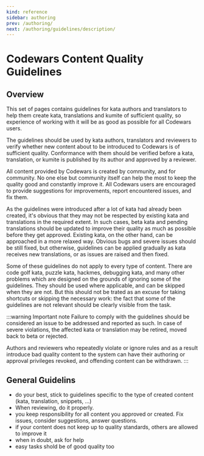 ```yaml
---
kind: reference
sidebar: authoring
prev: /authoring/
next: /authoring/guidelines/description/
---
```


# Codewars Content Quality Guidelines

## Overview

This set of pages contains guidelines for kata authors and translators to help them create kata, translations and kumite of sufficient quality, so experience of working with it will be as good as possible for all Codewars users.

The guidelines should be used by kata authors, translators and reviewers to verify whether new content about to be introduced to Codewars is of sufficient quality. Conformance with them should be verified before a kata, translation, or kumite is published by its author and approved by a reviewer.

All content provided by Codewars is created by community, and for community. No one else but community itself can help the most to keep the quality good and constantly improve it. All Codewars users are encouraged to provide suggestions for improvements, report encountered issues, and fix them.

As the guidelines were introduced after a lot of kata had already been created, it's obvious that they may not be respected by existing kata and translations in the required extent. In such cases, beta kata and pending translations should be updated to improve their quality as much as possible before they get approved. Existing kata, on the other hand, can be approached in a more relaxed way. Obvious bugs and severe issues should be still fixed, but otherwise, guidelines can be applied gradually as kata receives new translations, or as issues are raised and then fixed.

Some of these guidelines do not apply to every type of content. There are code golf kata, puzzle kata, hackmes, debugging kata, and many other problems which are designed on the grounds of ignoring some of the guidelines. They should be used where applicable, and can be skipped when they are not. But this should not be trated as an excuse for taking shortcuts or skipping the necessary work: the fact that some of the guidelines are not relevant should be clearly visible from the task.

:::warning Important note
Failure to comply with the guidelines should be considered an issue to be addressed and reported as such. In case of severe violations, the affected kata or translation may be retired, moved back to beta or rejected.

Authors and reviewers who repeatedly violate or ignore rules and as a result introduce bad quality content to the system can have their authoring or approval privileges revoked, and offending content can be withdrawn.
:::

## General Guidelins

- do your best, stick to guidelines specific to the type of created content (kata, translation, snippets, ...)
- When reviewing, do it properly.
- you keep responsibility for all content you approved or created. Fix issues, consider suggestions, answer questions.
- if your content does not keep up to quality standards, others are allowed to improve it
- when in doubt, ask for help
- easy tasks shold be of good quality too
